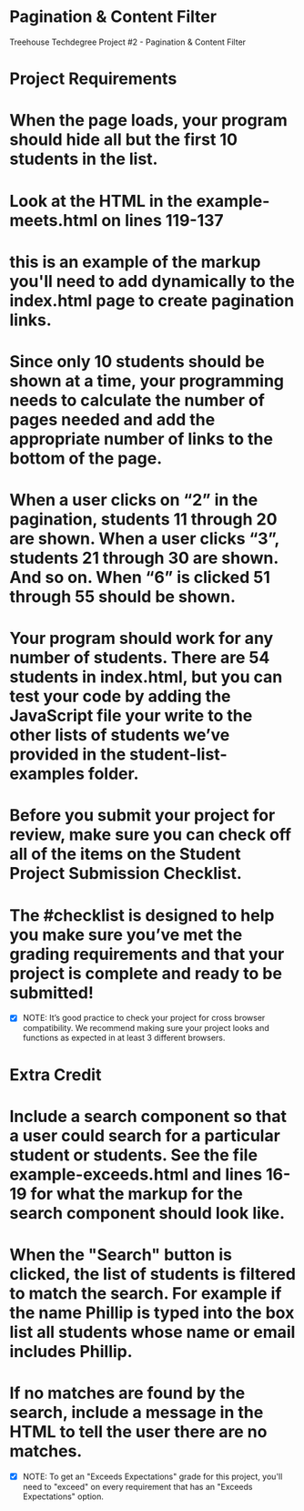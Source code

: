 # Pagination & Content Filter
Treehouse Techdegree Project #2 - Pagination & Content Filter

Project Requirements
====================

# When the page loads, your program should hide all but the first 10 students in the list.

# Look at the HTML in the example-meets.html on lines 119-137
# this is an example of the markup you'll need to add dynamically to the index.html page to create pagination links.

# Since only 10 students should be shown at a time, your programming needs to calculate the number of pages needed and add the appropriate number of links to the bottom of the page.

# When a user clicks on “2” in the pagination, students 11 through 20 are shown. When a user clicks “3”, students 21 through 30 are shown. And so on. When “6” is clicked 51 through 55 should be shown.

# Your program should work for any number of students. There are 54 students in index.html, but you can test your code by adding the JavaScript file your write to the other lists of students we’ve provided in the student-list-examples folder.

# Before you submit your project for review, make sure you can check off all of the items on the Student Project Submission Checklist.
# The #checklist is designed to help you make sure you’ve met the grading requirements and that your project is complete and ready to be submitted!

- [x] NOTE: It’s good practice to check your project for cross browser compatibility. We recommend making sure your project looks
and functions as expected in at least 3 different browsers.

Extra Credit
====================

# Include a search component so that a user could search for a particular student or students. See the file example-exceeds.html and lines 16-19 for what the markup for the search component should look like.
# When the "Search" button is clicked, the list of students is filtered to match the search. For example if the name Phillip is typed into the box list all students whose name or email includes Phillip.
# If no matches are found by the search, include a message in the HTML to tell the user there are no matches.
- [x] NOTE: To get an "Exceeds Expectations" grade for this project, you'll need to "exceed" on every requirement that has an "Exceeds Expectations" option.
